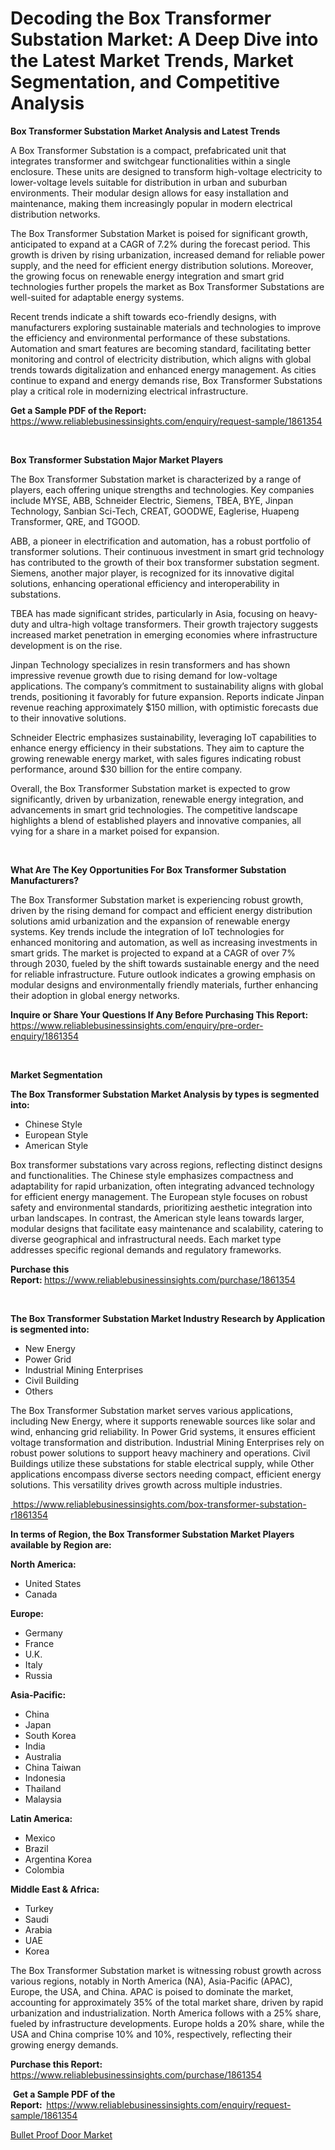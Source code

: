 <p><h1>Decoding the Box Transformer Substation Market: A Deep Dive into the Latest Market Trends, Market Segmentation, and Competitive Analysis</h1></p><p><strong>Box Transformer Substation Market Analysis and Latest Trends</strong></p>
<p><p>A Box Transformer Substation is a compact, prefabricated unit that integrates transformer and switchgear functionalities within a single enclosure. These units are designed to transform high-voltage electricity to lower-voltage levels suitable for distribution in urban and suburban environments. Their modular design allows for easy installation and maintenance, making them increasingly popular in modern electrical distribution networks.</p><p>The Box Transformer Substation Market is poised for significant growth, anticipated to expand at a CAGR of 7.2% during the forecast period. This growth is driven by rising urbanization, increased demand for reliable power supply, and the need for efficient energy distribution solutions. Moreover, the growing focus on renewable energy integration and smart grid technologies further propels the market as Box Transformer Substations are well-suited for adaptable energy systems.</p><p>Recent trends indicate a shift towards eco-friendly designs, with manufacturers exploring sustainable materials and technologies to improve the efficiency and environmental performance of these substations. Automation and smart features are becoming standard, facilitating better monitoring and control of electricity distribution, which aligns with global trends towards digitalization and enhanced energy management. As cities continue to expand and energy demands rise, Box Transformer Substations play a critical role in modernizing electrical infrastructure.</p></p>
<p><strong>Get a Sample PDF of the Report:&nbsp;</strong> <a href="https://www.reliablebusinessinsights.com/enquiry/request-sample/1861354?utm_campaign=2716&utm_medium=2&utm_source=Github&utm_content=ia&utm_term=11042025&utm_id=box-transformer-substation">https://www.reliablebusinessinsights.com/enquiry/request-sample/1861354</a></p>
<p>&nbsp;</p>
<p><strong>Box Transformer Substation Major Market Players</strong></p>
<p><p>The Box Transformer Substation market is characterized by a range of players, each offering unique strengths and technologies. Key companies include MYSE, ABB, Schneider Electric, Siemens, TBEA, BYE, Jinpan Technology, Sanbian Sci-Tech, CREAT, GOODWE, Eaglerise, Huapeng Transformer, QRE, and TGOOD.</p><p>ABB, a pioneer in electrification and automation, has a robust portfolio of transformer solutions. Their continuous investment in smart grid technology has contributed to the growth of their box transformer substation segment. Siemens, another major player, is recognized for its innovative digital solutions, enhancing operational efficiency and interoperability in substations.</p><p>TBEA has made significant strides, particularly in Asia, focusing on heavy-duty and ultra-high voltage transformers. Their growth trajectory suggests increased market penetration in emerging economies where infrastructure development is on the rise.</p><p>Jinpan Technology specializes in resin transformers and has shown impressive revenue growth due to rising demand for low-voltage applications. The company’s commitment to sustainability aligns with global trends, positioning it favorably for future expansion. Reports indicate Jinpan revenue reaching approximately $150 million, with optimistic forecasts due to their innovative solutions.</p><p>Schneider Electric emphasizes sustainability, leveraging IoT capabilities to enhance energy efficiency in their substations. They aim to capture the growing renewable energy market, with sales figures indicating robust performance, around $30 billion for the entire company.</p><p>Overall, the Box Transformer Substation market is expected to grow significantly, driven by urbanization, renewable energy integration, and advancements in smart grid technologies. The competitive landscape highlights a blend of established players and innovative companies, all vying for a share in a market poised for expansion.</p></p>
<p>&nbsp;</p>
<p><strong>What Are The Key Opportunities For Box Transformer Substation Manufacturers?</strong></p>
<p><p>The Box Transformer Substation market is experiencing robust growth, driven by the rising demand for compact and efficient energy distribution solutions amid urbanization and the expansion of renewable energy systems. Key trends include the integration of IoT technologies for enhanced monitoring and automation, as well as increasing investments in smart grids. The market is projected to expand at a CAGR of over 7% through 2030, fueled by the shift towards sustainable energy and the need for reliable infrastructure. Future outlook indicates a growing emphasis on modular designs and environmentally friendly materials, further enhancing their adoption in global energy networks.</p></p>
<p><strong>Inquire or Share Your Questions If Any Before Purchasing This Report:</strong> <a href="https://www.reliablebusinessinsights.com/enquiry/pre-order-enquiry/1861354?utm_campaign=2716&utm_medium=2&utm_source=Github&utm_content=ia&utm_term=11042025&utm_id=box-transformer-substation">https://www.reliablebusinessinsights.com/enquiry/pre-order-enquiry/1861354</a></p>
<p>&nbsp;</p>
<p><strong>Market Segmentation</strong></p>
<p><strong>The Box Transformer Substation Market Analysis by types is segmented into:</strong></p>
<p><ul><li>Chinese Style</li><li>European Style</li><li>American Style</li></ul></p>
<p><p>Box transformer substations vary across regions, reflecting distinct designs and functionalities. The Chinese style emphasizes compactness and adaptability for rapid urbanization, often integrating advanced technology for efficient energy management. The European style focuses on robust safety and environmental standards, prioritizing aesthetic integration into urban landscapes. In contrast, the American style leans towards larger, modular designs that facilitate easy maintenance and scalability, catering to diverse geographical and infrastructural needs. Each market type addresses specific regional demands and regulatory frameworks.</p></p>
<p><strong>Purchase this Report:&nbsp;</strong><a href="https://www.reliablebusinessinsights.com/purchase/1861354?utm_campaign=2716&utm_medium=2&utm_source=Github&utm_content=ia&utm_term=11042025&utm_id=box-transformer-substation">https://www.reliablebusinessinsights.com/purchase/1861354</a></p>
<p>&nbsp;</p>
<p><strong>The Box Transformer Substation Market Industry Research by Application is segmented into:</strong></p>
<p><ul><li>New Energy</li><li>Power Grid</li><li>Industrial Mining Enterprises</li><li>Civil Building</li><li>Others</li></ul></p>
<p><p>The Box Transformer Substation market serves various applications, including New Energy, where it supports renewable sources like solar and wind, enhancing grid reliability. In Power Grid systems, it ensures efficient voltage transformation and distribution. Industrial Mining Enterprises rely on robust power solutions to support heavy machinery and operations. Civil Buildings utilize these substations for stable electrical supply, while Other applications encompass diverse sectors needing compact, efficient energy solutions. This versatility drives growth across multiple industries.</p></p>
<p><a href="https://www.reliablebusinessinsights.com/box-transformer-substation-r1861354?utm_campaign=2716&utm_medium=2&utm_source=Github&utm_content=ia&utm_term=11042025&utm_id=box-transformer-substation">&nbsp;https://www.reliablebusinessinsights.com/box-transformer-substation-r1861354</a></p>
<p><strong>In terms of Region, the Box Transformer Substation Market Players available by Region are:</strong></p>
<p>
    <p> <strong> North America: </strong>
        <ul>
            <li>United States</li>
            <li>Canada</li>
        </ul>
        </p> 
    <p> <strong> Europe: </strong>
        <ul>
            <li>Germany</li>
            <li>France</li>
            <li>U.K.</li>
            <li>Italy</li>
            <li>Russia</li>
        </ul>
        </p> 
    <p> <strong> Asia-Pacific: </strong>
        <ul>
            <li>China</li>
            <li>Japan</li>
            <li>South Korea</li>
            <li>India</li>
            <li>Australia</li>
            <li>China Taiwan</li>
            <li>Indonesia</li>
            <li>Thailand</li>
            <li>Malaysia</li>
        </ul>
        </p> 
    <p> <strong> Latin America: </strong>
        <ul>
            <li>Mexico</li>
            <li>Brazil</li>
            <li>Argentina Korea</li>
            <li>Colombia</li>
        </ul>
        </p> 
    <p> <strong> Middle East & Africa: </strong>
        <ul>
            <li>Turkey</li>
            <li>Saudi</li>
            <li>Arabia</li>
            <li>UAE</li>
            <li>Korea</li>
        </ul>
    </p>
    </p>
<p><p>The Box Transformer Substation market is witnessing robust growth across various regions, notably in North America (NA), Asia-Pacific (APAC), Europe, the USA, and China. APAC is poised to dominate the market, accounting for approximately 35% of the total market share, driven by rapid urbanization and industrialization. North America follows with a 25% share, fueled by infrastructure developments. Europe holds a 20% share, while the USA and China comprise 10% and 10%, respectively, reflecting their growing energy demands.</p></p>
<p><strong>Purchase this Report: </strong><a href="https://www.reliablebusinessinsights.com/purchase/1861354?utm_campaign=2716&utm_medium=2&utm_source=Github&utm_content=ia&utm_term=11042025&utm_id=box-transformer-substation">https://www.reliablebusinessinsights.com/purchase/1861354</a></p>
<p>&nbsp;<strong>Get a Sample PDF of the Report:&nbsp;&nbsp;</strong><a href="https://www.reliablebusinessinsights.com/enquiry/request-sample/1861354?utm_campaign=2716&utm_medium=2&utm_source=Github&utm_content=ia&utm_term=11042025&utm_id=box-transformer-substation">https://www.reliablebusinessinsights.com/enquiry/request-sample/1861354</a></p>
<p><strong></strong></p>
<p><p><a href="https://github.com/ceneabiruk11/Market-Research-Report-List-1/blob/main/bullet-proof-door-market.md?utm_campaign=2716&utm_medium=2&utm_source=Github&utm_content=ia&utm_term=11042025&utm_id=box-transformer-substation">Bullet Proof Door Market</a></p></p>